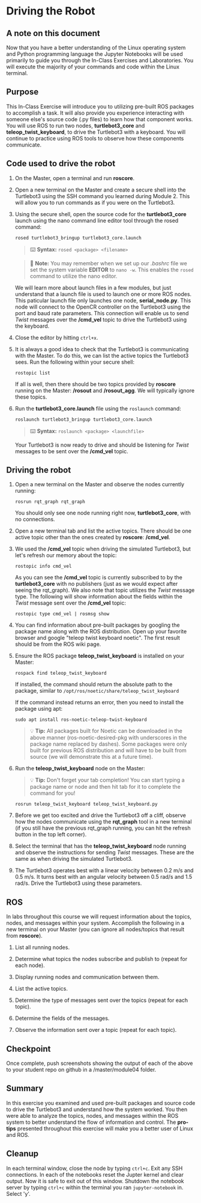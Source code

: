 # Driving the Robot

## A note on this document
Now that you have a better understanding of the Linux operating system and Python programming language the Jupyter Notebooks will be used primarily to guide you through the In-Class Exercises and Laboratories. You will execute the majority of your commands and code within the Linux terminal.

## Purpose
This In-Class Exercise will introduce you to utilizing pre-built ROS packages to accomplish a task. It will also provide you experience interacting with someone else's source code (.py files) to learn how that component works. You will use ROS to run two nodes, **turtlebot3_core** and **teleop_twist_keyboard**, to drive the Turtlebot3 with a keyboard. You will continue to practice using ROS tools to observe how these components communicate.

## Code used to drive the robot
1. On the Master, open a terminal and run **roscore**.

1. Open a new terminal on the Master and create a secure shell into the Turtlebot3 using the SSH command you learned during Module 2. This will allow you to run commands as if you were on the Turtlebot3.

1. Using the secure shell, open the source code for the **turtlebot3_core** launch using the nano command line editor tool through the rosed command:

    `rosed turtlebot3_bringup turtlebot3_core.launch`

    > ⌨️ **Syntax:**  `rosed <package> <filename>`

    > 📝️ **Note:** You may remember when we set up our *.bashrc* file we set the system variable **EDITOR** to `nano -w`. This enables the `rosed` command to utilize the nano editor.
   
    We will learn more about launch files in a few modules, but just understand that a launch file is used to launch one or more ROS nodes. This paticular launch file only launches one node, **serial_node.py**. This node will connect to the OpenCR controller on the Turtlebot3 using the port and baud rate parameters. This connection will enable us to send *Twist* messages over the **/cmd_vel** topic to drive the Turtlebot3 using the keyboard.

1. Close the editor by hitting `ctrl+x`.

1. It is always a good idea to check that the Turtlebot3 is communicating with the Master. To do this, we can list the active topics the Turtlebot3 sees. Run the following within your secure shell:

    `rostopic list`

    If all is well, then there should be two topics provided by **roscore** running on the Master: **/rosout** and **/rosout_agg**. We will typically ignore these topics.

1. Run the **turtlebot3_core.launch** file using the `roslaunch` command:

    `roslaunch turtlebot3_bringup turtlebot3_core.launch`
    
    > ⌨️ **Syntax:** `roslaunch <package> <launchfile>`
    
    Your Turtlebot3 is now ready to drive and should be listening for *Twist* messages to be sent over the **/cmd_vel** topic.

## Driving the robot
1. Open a new terminal on the Master and observe the nodes currently running:

    `rosrun rqt_graph rqt_graph`
    
    You should only see one node running right now, **turtlebot3_core**, with no connections.
    
1. Open a new terminal tab and list the active topics. There should be one active topic other than the ones created by **roscore**: **/cmd_vel**.

1. We used the **/cmd_vel** topic when driving the simulated Turtlebot3, but let's refresh our memory about the topic:

    `rostopic info cmd_vel`
    
    As you can see the **/cmd_vel** topic is currently subscribed to by the **turtlebot3_core** with no publishers (just as we would expect after seeing the rqt_graph). We also note that topic utilizes the *Twist* message type. The following will show information about the fields within the *Twist* message sent over the **/cmd_vel** topic:
    
    `rostopic type cmd_vel | rosmsg show`

1. You can find information about pre-built packages by googling the package name along with the ROS distribution. Open up your favorite browser and google "teleop twist keyboard noetic". The first result should be from the ROS wiki page.

1. Ensure the ROS package **teleop_twist_keyboard** is installed on your Master:

    `rospack find teleop_twist_keyboard`
    
    If installed, the command should return the absolute path to the package, similar to `/opt/ros/noetic/share/teleop_twist_keyboard`
    
    If the command instead returns an error, then you need to install the package using apt:
    
    `sudo apt install ros-noetic-teleop-twist-keyboard`
    
    > 💡️ **Tip:** All packages built for Noetic can be downloaded in the above manner (ros-noetic-desired-pkg with underscores in the package name replaced by dashes). Some packages were only built for previous ROS distribution and will have to be built from source (we will demonstrate this at a future time).
    
1. Run the **teleop_twist_keyboard** node on the Master:

    > 💡️ **Tip:** Don't forget your tab completion! You can start typing a package name or node and then hit tab for it to complete the command for you!
    
    `rosrun teleop_twist_keyboard teleop_twist_keyboard.py`
    
1. Before we get too excited and drive the Turtlebot3 off a cliff, observe how the nodes communicate using the **rqt_graph** tool in a new terminal (if you still have the previous rqt_graph running, you can hit the refresh button in the top left corner).

1. Select the terminal that has the **teleop_twist_keyboard** node running and observe the instructions for sending *Twist* messages. These are the same as when driving the simulated Turtlebot3.

1. The Turtlebot3 operates best with a linear velocity between 0.2 m/s and 0.5 m/s. It turns best with an angular velocity between 0.5 rad/s and 1.5 rad/s. Drive the Turtlebot3 using these parameters.

## ROS
In labs throughout this course we will request information about the topics, nodes, and messages within your system. Accomplish the following in a new terminal on your Master (you can ignore all nodes/topics that result from **roscore**).

1. List all running nodes.

1. Determine what topics the nodes subscribe and publish to (repeat for each node).

1. Display running nodes and communication between them.

1. List the active topics.

1. Determine the type of messages sent over the topics (repeat for each topic).

1. Determine the fields of the messages.

1. Observe the information sent over a topic (repeat for each topic).

## Checkpoint
Once complete, push screenshots showing the output of each of the above to your student repo on github in a /master/module04 folder.

## Summary
In this exercise you examined and used pre-built packages and source code to drive the Turtlebot3 and understand how the system worked. You then were able to analyze the topics, nodes, and messages within the ROS system to better understand the flow of information and control. The **pro-tips** presented throughout this exercise will make you a better user of Linux and ROS.

## Cleanup
In each terminal window, close the node by typing `ctrl+c`. Exit any SSH connections. In each of the notebooks reset the Jupter kernel and clear output. Now it is safe to exit out of this window. Shutdown the notebook server by typing `ctrl+c` within the terminal you ran `jupyter-notebook` in. Select 'y'.
